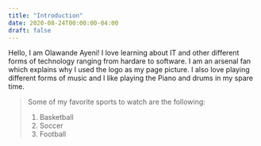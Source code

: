 ```yaml
---
title: "Introduction"
date: 2020-08-24T00:00:00-04:00
draft: false
---
```


Hello, I am Olawande Ayeni!
I love learning about IT and other different forms of technology ranging from hardare to software. I am an arsenal fan which explains why I used the  logo as my page picture. I also love playing different forms of music and I like playing the Piano and drums in my spare time.

<blockquote>
Some of my favorite sports to watch are the following:
<ol>
  <li>Basketball</li>
  <li>Soccer</li>
  <li>Football</li>
</ol>
</blockquote>
